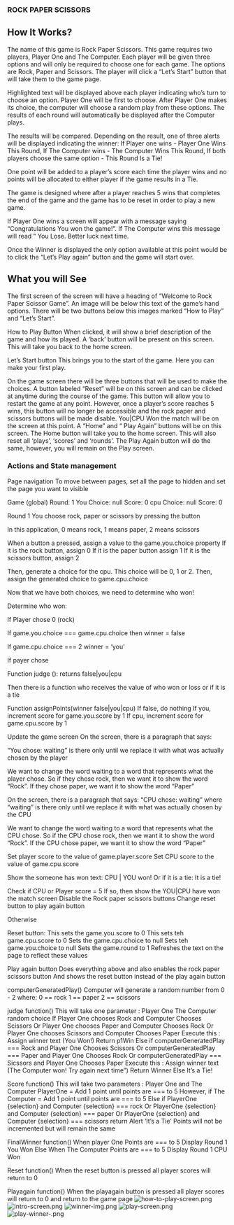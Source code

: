 ### ROCK PAPER SCISSORS

## How It Works?

The name of this game is Rock Paper Scissors. This game requires two players, Player One and The Computer. Each player will be given three options and will only be required to choose one for each game. The options are Rock, Paper and Scissors. The player will click a “Let’s Start” button that will take them to the game page.

Highlighted text will be displayed above each player indicating who’s turn to choose an option. Player One will be first to choose. After Player One makes its choice, the computer will choose a random play from these options. The results of each round will automatically be displayed after the Computer plays.

The results will be compared. Depending on the result, one of three alerts will be displayed indicating the winner:
If Player one wins - Player One Wins This Round,
If The Computer wins - The Computer Wins This Round,
If both players choose the same option - This Round Is a Tie!

One point will be added to a player’s score each time the player wins and no points will be allocated to either player if the game results in a Tie.

The game is designed where after a player reaches 5 wins that completes the end of the game and the game has to be reset in order to play a new game.

If Player One wins a screen will appear with a message saying “Congratulations You won the game!”. If The Computer wins this message will read “ You Lose. Better luck next time.

Once the Winner is displayed the only option available at this point would be to click the “Let’s Play again” button and the game will start over.



## What you will See

The first screen of the screen will have a heading of “Welcome to Rock Paper Scissor Game”. An image will be below this text of the game’s hand options. There will be two buttons below this images marked “How to Play” and “Let’s Start”.

How to Play Button
When clicked, it will show a brief description of the game and how its played. A ‘back’ button will be present on this screen. This will take you back to the home screen.

Let’s Start button
This brings you to the start of the game. Here you can make your first play.

On the game screen there will be three buttons that will be used to make the choices. A button labeled “Reset” will be on this screen and can be clicked at anytime during the course of the game. This button will allow you to restart the game at any point.
However, once a player’s score reaches 5 wins, this button will no longer be accessible and the rock paper and scissors buttons will be made disable.
You|CPU Won the match will be on the screen at this point. A “Home” and “ Play Again” buttons will be on this screen. The Home button will take you to the home screen. This will also reset all ‘plays’, ‘scores’ and ‘rounds’. The Play Again button will do the same, however, you will remain on the Play screen.


### Actions and State management

Page navigation
To move between pages, set all the page to hidden and set the page you want to visible


Game (global)
Round: 1
You
Choice: null
Score: 0
cpu
Choice: null
Score: 0


Round 1
You choose rock, paper or scissors by pressing the button

In this application, 0 means rock, 1 means paper, 2 means scissors

When a button a pressed, assign a value to the game.you.choice property
If it is the rock button, assign 0
If it is the paper button assign 1
If it is the scissors button, assign 2


Then, generate a choice for the cpu. This choice will be 0, 1 or 2.
Then, assign the generated choice to game.cpu.choice

Now that we have both choices, we need to determine who won!

Determine who won:

If Player chose 0 (rock)

If game.you.choice === game.cpu.choice then
winner = false

If game.cpu.choice === 2
winner = ‘you’

If payer chose



Function judge (): returns false|you|cpu

Then there is a function who receives the value of who won or loss or if it is a tie

Function assignPoints(winner false|you|cpu)
If false, do nothing
If you, increment score for game.you.score by 1
If cpu, increment score for game.cpu.score by 1

Update the game screen
On the screen, there is a paragraph that says:

“You chose: waiting” is there only until we replace it with what was actually chosen by the player

We want to change the word waiting to a word that represents what the player chose. So if they chose rock, then we want it to show the word “Rock”. If they chose paper, we want it to show the word “Paper”

On the screen, there is a paragraph that says:
“CPU chose: waiting” where “waiting” is there only until we replace it with what was actually chosen by the CPU

We want to change the word waiting to a word that represents what the CPU chose. So if the CPU chose rock, then we want it to show the word “Rock”. If the CPU chose paper, we want it to show the word “Paper”



Set player score to the value of game.player.score
Set CPU score to the value of game.cpu.score

Show the someone has won text:
CPU | YOU won!
Or if it is a tie:
It is a tie!


Check if CPU or Player score = 5
If so, then show the YOU|CPU have won the match screen
Disable the Rock paper scissors buttons
Change reset button to play again button

Otherwise


Reset button:
This sets the game.you.score to 0
This sets teh game.cpu.score to 0
Sets the game.cpu.choice to null
Sets teh game.you.choice to null
Sets the game.round to 1
Refreshes the text on the page to reflect these values

Play again button
Does everything above and also enables the rock paper scissors button
And shows the reset button instead of the play again button





computerGeneratedPlay()
Computer will generate a random number from 0 - 2
where:
0 == rock
1 == paper
2 == scissors


judge function()
This will take one parameter : Player One 
The Computer random choice
If
Player One chooses Rock and Computer Chooses Scissors
Or
Player One chooses Paper and Computer Chooses Rock
Or
Player One chooses Scissors and Computer Chooses Paper
Execute this :
Assign winner text (You Won!) 
Return
p1Win
Else if
computerGeneratedPlay === Rock and Player One Chooses Scissors
Or
computerGeneratedPlay === Paper and Player One Chooses Rock
Or
computerGeneratedPlay === Sicssors and Player One Chooses Paper
Execute this :
Assign winner text (The Computer won! Try again next time”) 
Return
Winner
Else
It’s a Tie!


Score function()
This will take two parameters : Player One and The Computer
PlayerOne =
Add 1 point until points are === to 5
However, if
The Computer =
Add 1 point until points are === to 5
Else if
PlayerOne {selection} and Computer {selection} === rock
Or
PlayerOne {selection} and Computer {selection} === paper
Or
PlayerOne {selection} and Computer {selection} === scissors
return
Alert ‘It’s a Tie’
Points will not be incremented but will remain the same


FinalWinner function()
When player One Points are === to 5
Display
Round 1 You Won
Else
When The Computer Points are === to 5
Display
Round 1 CPU Won


Reset function()
When the reset button is pressed all player scores will return to 0


Playagain function()
When the playagain button is pressed all player scores will return to 0 and return to the game page
![how-to-play-screen.png](assets/img/how-to-play-screen.png)
![intro-screen.png](assets/img/intro-screen.png)
![winner-img.png](assets/img/winner-img.png)
![play-screen.png](assets/img/play-screen.png)
![play-winner-.png](assets/img/play-winner-.png)
